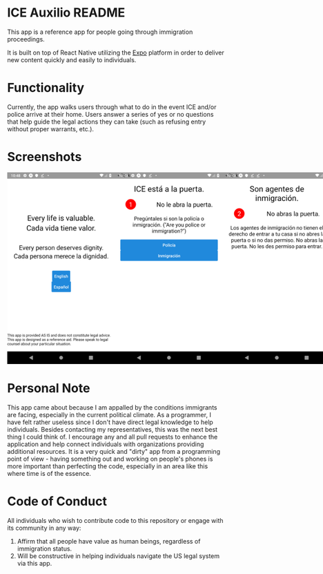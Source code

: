 ICE Auxilio README
===

This app is a reference app for people going through immigration proceedings.

It is built on top of React Native utilizing the [Expo](https://expo.io) platform in order to deliver new content quickly and easily to individuals.

Functionality
===
Currently, the app walks users through what to do in the event ICE and/or police arrive at their home. Users answer a series of yes or no questions that help guide the legal actions they can take (such as refusing entry without proper warrants, etc.).

Screenshots
===

<div style="display: flex; flex-direction: row; justify-content: space-around">
<img src="https://raw.githubusercontent.com/jacobsmith/ice-auxilio/master/docs/screenshots/landing.png" width="250" />
<img src="https://raw.githubusercontent.com/jacobsmith/ice-auxilio/master/docs/screenshots/at-the-door.png" width="250" />
<img src="https://raw.githubusercontent.com/jacobsmith/ice-auxilio/master/docs/screenshots/immigration.png" width="250" />
  </div>

Personal Note
===

This app came about because I am appalled by the conditions immigrants are facing, especially in the current political climate. As a programmer, I have felt rather useless since I don't have direct legal knowledge to help individuals. Besides contacting my representatives, this was the next best thing I could think of. I encourage any and all pull requests to enhance the application and help connect individuals with organizations providing additional resources. It is a very quick and "dirty" app from a programming point of view - having something out and working on people's phones is more important than perfecting the code, especially in an area like this where time is of the essence.

Code of Conduct
===

All individuals who wish to contribute code to this repository or engage with its community in any way:

1. Affirm that all people have value as human beings, regardless of immigration status.
2. Will be constructive in helping individuals navigate the US legal system via this app.

